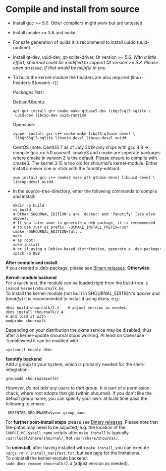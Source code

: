 
# Compile and install from source

* Install gcc >= 5.0. Other compilers might work but are untested.
* Install cmake >= 3.6 and make
* For safe generation of uuids it is recommend to install uuidd (uuid-runtime)
* Install qt-dev, uuid-dev, qt-sqlite-driver, Qt version >= 5.6.
  *With a little effort, shournal could be modified to
  support Qt version >= 5.3. Please open an issue, if that would
  be helpful to you.*
* To build the kernel-module the headers are also required
  (linux-headers-$(uname -r))

  *Packages lists*:

  Debian/Ubuntu:
  ~~~
  apt-get install g++ cmake make qtbase5-dev libqt5sql5-sqlite \
   uuid-dev libcap-dev uuid-runtime
  ~~~
  Opensuse:
  ~~~
  zypper install gcc-c++ cmake make libqt5-qtbase-devel \
   libQt5Sql5-sqlite libuuid-devel libcap-devel uuidd
  ~~~

  CentOS (note: CentOS 7 as of July 2019 only ships with gcc 4.8
  -> compile gcc >= 5.0 yourself. cmake3 and cmake are seperate packages
  where cmake in version 2 is the default. Please ensure to compile with
  cmake3. The kernel 3.10 is too old for *shournal*'s kernel-module.
  Either install a newer one or stick with the fanotify-edition):
  ~~~
  yum install gcc-c++ cmake3 make qt5-qtbase-devel libuuid-devel \
  libcap-devel uuidd
  ~~~

* In the source-tree-directory, enter the following commands to
  compile and install:
  ~~~
  mkdir -p build
  cd build
  # Other SHOURNAL_EDITION's are 'docker' and 'fanotify' (see also above).
  # If you later want to generate a deb-package, it is recommended
  # to use /usr as prefix: -DCMAKE_INSTALL_PREFIX=/usr
  cmake -DSHOURNAL_EDITION=full ..
  make
  # as root:
  make install
  # or if using a Debian-based distribution, generate a .deb-package:
  cpack -G DEB
  ~~~


**After compile and install**: <br>
If you created a .deb-package, please see
[Binary releases](./README.md#binary-releases). **Otherwise:**

**Kernel-module backend** <br>
For a quick test, the module can be loaded right from the build-tree:
`$ insmod kernel/shournalk.ko`. <br>
To install the kernel-module (not built in SHOURNAL_EDITION's
*docker* and *fanotify*) it is recommended to install it using dkms, e.g.:
~~~
dkms build shournalk/2.4    # adjust version as needed.
dkms install shournalk/2.4
# and load it with
modprobe shournalk
~~~
Depending on your distribution the dkms service may be disabled, thus
after a kernel-update shournal stops working. At least on
Opensuse Tumbleweed it can be enabled with
~~~
systemctl enable dkms
~~~

**fanotify backend** <br>
Add a group to your system, which is primarily needed for
the shell-integration:

  ```groupadd shournalmsenter```

However, *do not add any users to that group*. It is part of a permission
check, where root adopts that gid (within shournal).
If you don't like the default group name, you can specify your own: at
build time pass the following to cmake:

  ```-DMSENTER_GROUPNAME=$your_group_name```

For **further post-install steps** please see
[Binary releases](./README.md#binary-releases). Please note
that file-paths may need to be adjusted, e.g. the location of
the `SOURCE_ME.$shell_name` scripts after `make install` is typically
`/usr/local/share/shournal/`, not `/usr/share/shournal/`.


To **uninstall**, after having installed with `make install`, you can
execute <br>
`xargs rm < install_manifest.txt`, but see
[here](https://stackoverflow.com/a/44649542/7015849) for the
limitations. <br>
To uninstall the kernel-module backend: <br>
`sudo dkms remove shournalk/2.4` (adjust version as needed).
